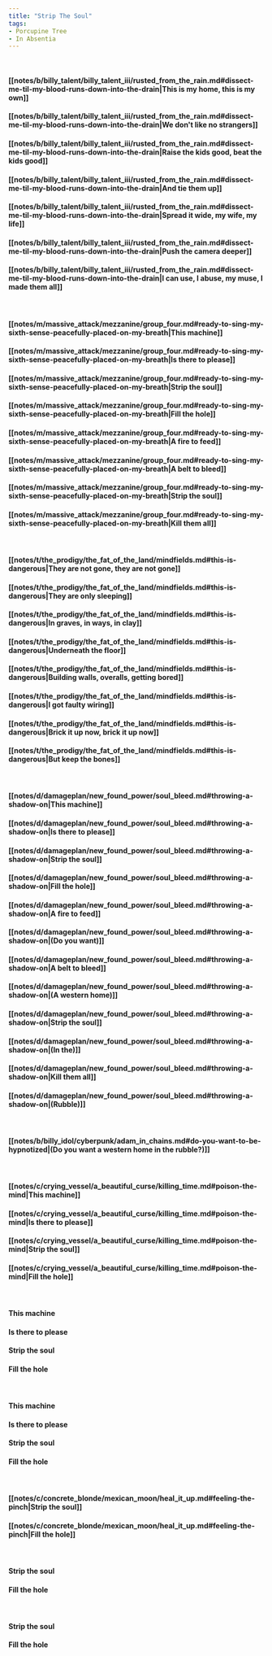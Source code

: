 ```yaml
---
title: "Strip The Soul"
tags:
- Porcupine Tree
- In Absentia
---
```

&nbsp;
#### [[notes/b/billy_talent/billy_talent_iii/rusted_from_the_rain.md#dissect-me-til-my-blood-runs-down-into-the-drain|This is my home, this is my own]]
#### [[notes/b/billy_talent/billy_talent_iii/rusted_from_the_rain.md#dissect-me-til-my-blood-runs-down-into-the-drain|We don't like no strangers]]
#### [[notes/b/billy_talent/billy_talent_iii/rusted_from_the_rain.md#dissect-me-til-my-blood-runs-down-into-the-drain|Raise the kids good, beat the kids good]]
#### [[notes/b/billy_talent/billy_talent_iii/rusted_from_the_rain.md#dissect-me-til-my-blood-runs-down-into-the-drain|And tie them up]]
#### [[notes/b/billy_talent/billy_talent_iii/rusted_from_the_rain.md#dissect-me-til-my-blood-runs-down-into-the-drain|Spread it wide, my wife, my life]]
#### [[notes/b/billy_talent/billy_talent_iii/rusted_from_the_rain.md#dissect-me-til-my-blood-runs-down-into-the-drain|Push the camera deeper]]
#### [[notes/b/billy_talent/billy_talent_iii/rusted_from_the_rain.md#dissect-me-til-my-blood-runs-down-into-the-drain|I can use, I abuse, my muse, I made them all]]
&nbsp;
#### [[notes/m/massive_attack/mezzanine/group_four.md#ready-to-sing-my-sixth-sense-peacefully-placed-on-my-breath|This machine]]
#### [[notes/m/massive_attack/mezzanine/group_four.md#ready-to-sing-my-sixth-sense-peacefully-placed-on-my-breath|Is there to please]]
#### [[notes/m/massive_attack/mezzanine/group_four.md#ready-to-sing-my-sixth-sense-peacefully-placed-on-my-breath|Strip the soul]]
#### [[notes/m/massive_attack/mezzanine/group_four.md#ready-to-sing-my-sixth-sense-peacefully-placed-on-my-breath|Fill the hole]]
#### [[notes/m/massive_attack/mezzanine/group_four.md#ready-to-sing-my-sixth-sense-peacefully-placed-on-my-breath|A fire to feed]]
#### [[notes/m/massive_attack/mezzanine/group_four.md#ready-to-sing-my-sixth-sense-peacefully-placed-on-my-breath|A belt to bleed]]
#### [[notes/m/massive_attack/mezzanine/group_four.md#ready-to-sing-my-sixth-sense-peacefully-placed-on-my-breath|Strip the soul]]
#### [[notes/m/massive_attack/mezzanine/group_four.md#ready-to-sing-my-sixth-sense-peacefully-placed-on-my-breath|Kill them all]]
&nbsp;
#### [[notes/t/the_prodigy/the_fat_of_the_land/mindfields.md#this-is-dangerous|They are not gone, they are not gone]]
#### [[notes/t/the_prodigy/the_fat_of_the_land/mindfields.md#this-is-dangerous|They are only sleeping]]
#### [[notes/t/the_prodigy/the_fat_of_the_land/mindfields.md#this-is-dangerous|In graves, in ways, in clay]]
#### [[notes/t/the_prodigy/the_fat_of_the_land/mindfields.md#this-is-dangerous|Underneath the floor]]
#### [[notes/t/the_prodigy/the_fat_of_the_land/mindfields.md#this-is-dangerous|Building walls, overalls, getting bored]]
#### [[notes/t/the_prodigy/the_fat_of_the_land/mindfields.md#this-is-dangerous|I got faulty wiring]]
#### [[notes/t/the_prodigy/the_fat_of_the_land/mindfields.md#this-is-dangerous|Brick it up now, brick it up now]]
#### [[notes/t/the_prodigy/the_fat_of_the_land/mindfields.md#this-is-dangerous|But keep the bones]]
&nbsp;
#### [[notes/d/damageplan/new_found_power/soul_bleed.md#throwing-a-shadow-on|This machine]]
#### [[notes/d/damageplan/new_found_power/soul_bleed.md#throwing-a-shadow-on|Is there to please]]
#### [[notes/d/damageplan/new_found_power/soul_bleed.md#throwing-a-shadow-on|Strip the soul]]
#### [[notes/d/damageplan/new_found_power/soul_bleed.md#throwing-a-shadow-on|Fill the hole]]
#### [[notes/d/damageplan/new_found_power/soul_bleed.md#throwing-a-shadow-on|A fire to feed]]
#### [[notes/d/damageplan/new_found_power/soul_bleed.md#throwing-a-shadow-on|(Do you want)]]
#### [[notes/d/damageplan/new_found_power/soul_bleed.md#throwing-a-shadow-on|A belt to bleed]]
#### [[notes/d/damageplan/new_found_power/soul_bleed.md#throwing-a-shadow-on|(A western home)]]
#### [[notes/d/damageplan/new_found_power/soul_bleed.md#throwing-a-shadow-on|Strip the soul]]
#### [[notes/d/damageplan/new_found_power/soul_bleed.md#throwing-a-shadow-on|(In the)]]
#### [[notes/d/damageplan/new_found_power/soul_bleed.md#throwing-a-shadow-on|Kill them all]]
#### [[notes/d/damageplan/new_found_power/soul_bleed.md#throwing-a-shadow-on|(Rubble)]]
&nbsp;
#### [[notes/b/billy_idol/cyberpunk/adam_in_chains.md#do-you-want-to-be-hypnotized|(Do you want a western home in the rubble?)]]
&nbsp;
#### [[notes/c/crying_vessel/a_beautiful_curse/killing_time.md#poison-the-mind|This machine]]
#### [[notes/c/crying_vessel/a_beautiful_curse/killing_time.md#poison-the-mind|Is there to please]]
#### [[notes/c/crying_vessel/a_beautiful_curse/killing_time.md#poison-the-mind|Strip the soul]]
#### [[notes/c/crying_vessel/a_beautiful_curse/killing_time.md#poison-the-mind|Fill the hole]]
&nbsp;
#### This machine
#### Is there to please
#### Strip the soul
#### Fill the hole
&nbsp;
#### This machine
#### Is there to please
#### Strip the soul
#### Fill the hole
&nbsp;
#### [[notes/c/concrete_blonde/mexican_moon/heal_it_up.md#feeling-the-pinch|Strip the soul]]
#### [[notes/c/concrete_blonde/mexican_moon/heal_it_up.md#feeling-the-pinch|Fill the hole]]
&nbsp;
#### Strip the soul
#### Fill the hole
&nbsp;
#### Strip the soul
#### Fill the hole
